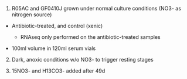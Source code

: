 1. R05AC and GF0410J grown under normal culture conditions (NO3- as nitrogen source)
  * Antibiotic-treated, and control (xenic)
    * RNAseq only performed on the antibiotic-treated samples

  * 100ml volume in 120ml serum vials

2. Dark, anoxic conditions w/o NO3- to trigger resting stages

3. 15NO3- and H13CO3- added after 49d
